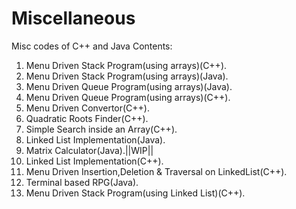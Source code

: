# Miscellaneous
Misc codes of C++ and Java
 Contents:
 1. Menu Driven Stack Program(using arrays)(C++).
 2. Menu Driven Stack Program(using arrays)(Java).
 3. Menu Driven Queue Program(using arrays)(Java).
 4. Menu Driven Queue Program(using arrays)(C++).
 5. Menu Driven Convertor(C++).
 6. Quadratic Roots Finder(C++).
 7. Simple Search inside an Array(C++).
 8. Linked List Implementation(Java).
 9. Matrix Calculator(Java).||WIP||
10. Linked List Implementation(C++).
11. Menu Driven Insertion,Deletion & Traversal on LinkedList(C++).
12. Terminal based RPG(Java).
13. Menu Driven Stack Program(using Linked List)(C++).

